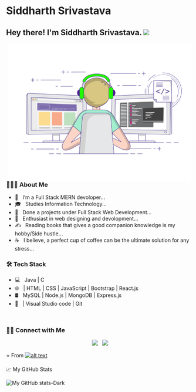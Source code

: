# Siddharth Srivastava
<h2> Hey there! I'm Siddharth Srivastava. <img src="https://github.com/souvikguria98/souvikguria98/blob/master/Hi.gif" width="25"></h2>
<img align="right" alt="GIF" src="https://raw.githubusercontent.com/devSouvik/devSouvik/master/gif3.gif" width="500"/>

<h3> 👨🏻‍💻 About Me </h3>

- 🔭 &nbsp; I’m a Full Stack MERN devoloper...  
- 🎓 &nbsp; Studies Information Technology...
- 💼 &nbsp; Done a projects under Full Stack Web Development...  
- 🌱 &nbsp; Enthusiast in web designing and devolopment...
- ✍️ &nbsp; Reading books that gives a good companion knowledge is my hobby/Side hustle...
- ☕ &nbsp; I believe, a perfect cup of coffee can be the ultimate solution for any stress... 

 <h3>🛠 Tech Stack</h3>

- 💻 &nbsp; Java | C 
- 🌐 &nbsp; | HTML | CSS | JavaScript | Bootstrap | React.js
- 🛢 &nbsp; MySQL | Node.js | MongoDB | Express.js
- 🔧 &nbsp; | Visual Studio code | Git
  
<br>




<h3> 🤝🏻 Connect with Me </h3>

<p align="center">
 &nbsp; <a href="https://www.linkedin.com/in/siddharth-srivastava-42b477251/" target="_blank" rel="noopener noreferrer"><img    src="https://img.icons8.com/plasticine/100/000000/linkedin.png" width="50" /></a>
&nbsp; <a href="muditsrivastava85@gmail.com" target="_blank" rel="noopener noreferrer"><img src="https://img.icons8.com/plasticine/100/000000/gmail.png"  width="50" /></a>
</p>

⭐️ From <a href="https://www.linkedin.com/in/siddharth-srivastava-42b477251/" target="_blank"> ![alt text](https://img.shields.io/badge/-LinkedIn-0e76a8?style=plastic&logo=linkedIn)</a>





📈 My GitHub Stats

![My GitHub stats-Dark](https://github-readme-stats.vercel.app/api?username=siddh87&show_icons=true&theme=dark#gh-dark-mode-only)
